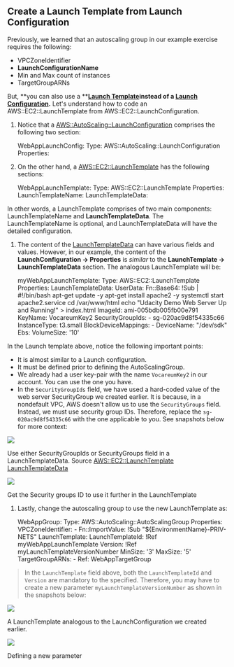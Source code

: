 ## Create a Launch Template from Launch Configuration

Previously, we learned that an autoscaling group in our example exercise requires the following:

* VPCZoneIdentifier
* **LaunchConfigurationName**
* Min and Max count of instances
* TargetGroupARNs

But, **you can also use a **[**Launch Template**](https://docs.aws.amazon.com/autoscaling/ec2/userguide/LaunchTemplates.html)**instead of a **[**Launch Configuration**](https://docs.aws.amazon.com/autoscaling/ec2/userguide/LaunchConfiguration.html)**.** Let's understand how to code an AWS::EC2::LaunchTemplate from AWS::EC2::LaunchConfiguration.

1. Notice that a [AWS::AutoScaling::LaunchConfiguration](https://docs.aws.amazon.com/AWSCloudFormation/latest/UserGuide/aws-properties-as-launchconfig.html) comprises the following two section:
    
    WebAppLaunchConfig: Type: AWS::AutoScaling::LaunchConfiguration Properties: 

1. On the other hand, a [AWS::EC2::LaunchTemplate](https://docs.aws.amazon.com/AWSCloudFormation/latest/UserGuide/aws-resource-ec2-launchtemplate.html) has the following sections:
    
    WebAppLaunchTemplate: Type: AWS::EC2::LaunchTemplate Properties: LaunchTemplateName: LaunchTemplateData: 

In other words, a LaunchTemplate comprises of two main components: LaunchTemplateName and **LaunchTemplateData**. The LaunchTemplateName is optional, and LaunchTemplateData will have the detailed configuration.

1. The content of the [LaunchTemplateData](https://docs.aws.amazon.com/AWSCloudFormation/latest/UserGuide/aws-properties-ec2-launchtemplate-launchtemplatedata.html) can have various fields and values. However, in our example, the content of the **LaunchConfiguration → Properties** is _similar_ to the **LaunchTemplate → LaunchTemplateData** section. The analogous LaunchTemplate will be:
    
    myWebAppLaunchTemplate: Type: AWS::EC2::LaunchTemplate Properties: LaunchTemplateData: UserData: Fn::Base64: !Sub | #!/bin/bash apt-get update -y apt-get install apache2 -y systemctl start apache2.service cd /var/www/html echo "Udacity Demo Web Server Up and Running!" > index.html ImageId: ami-005bdb005fb00e791 KeyName: VocareumKey2 SecurityGroupIds: - sg-020ac9d8f54335c66 InstanceType: t3.small BlockDeviceMappings: - DeviceName: "/dev/sdk" Ebs: VolumeSize: '10' 

In the Launch template above, notice the following important points:
  * It is almost similar to a Launch configuration.
  * It must be defined prior to defining the AutoScalingGroup.
  * We already had a user key-pair with the name `VocareumKey2` in our account. You can use the one you have.
  * In the `SecurityGroupIds` field, we have used a hard-coded value of the web server SecurityGroup we created earlier. It is because, in a nondefault VPC, AWS doesn't allow us to use the `SecurityGroups` field. Instead, we must use security group IDs. Therefore, replace the `sg-020ac9d8f54335c66` with the one applicable to you. See snapshots below for more context:

![](https://video.udacity-data.com/topher/2021/February/6020e927_screenshot-2021-02-08-at-1.00.46-pm/screenshot-2021-02-08-at-1.00.46-pm.png)

Use either SecurityGroupIds or SecurityGroups field in a LaunchTemplateData. Source [AWS::EC2::LaunchTemplate LaunchTemplateData](https://docs.aws.amazon.com/AWSCloudFormation/latest/UserGuide/aws-properties-ec2-launchtemplate-launchtemplatedata.html#cfn-ec2-launchtemplate-launchtemplatedata-securitygroups)

![](https://video.udacity-data.com/topher/2021/February/6020ed18_screenshot-2021-02-08-at-1.19.09-pm/screenshot-2021-02-08-at-1.19.09-pm.png)

Get the Security groups ID to use it further in the LaunchTemplate

1. Lastly, change the autoscaling group to use the new LaunchTemplate as:
    
    WebAppGroup: Type: AWS::AutoScaling::AutoScalingGroup Properties: VPCZoneIdentifier: - Fn::ImportValue: !Sub "${EnvironmentName}-PRIV-NETS" LaunchTemplate: LaunchTemplateId: !Ref myWebAppLaunchTemplate Version: !Ref myLaunchTemplateVersionNumber MinSize: '3' MaxSize: '5' TargetGroupARNs: - Ref: WebAppTargetGroup 

> In the `LaunchTemplate` field above, both the `LaunchTemplateId` and `Version` are mandatory to the specified. Therefore, you may have to create a new parameter `myLaunchTemplateVersionNumber` as shown in the snapshots below:

![](https://video.udacity-data.com/topher/2021/February/6020eca4_screenshot-2021-02-08-at-1.11.17-pm/screenshot-2021-02-08-at-1.11.17-pm.png)

A LaunchTemplate analogous to the LaunchConfiguration we created earlier.

![](https://video.udacity-data.com/topher/2021/February/6020ee83_screenshot-2021-02-08-at-1.24.18-pm/screenshot-2021-02-08-at-1.24.18-pm.png)

Defining a new parameter

